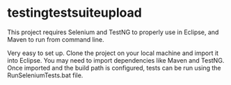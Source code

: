 # testingtestsuiteupload

This project requires Selenium and TestNG to properly use in Eclipse, and Maven to run from command line.

Very easy to set up.  Clone the project on your local machine and import it into Eclipse.  You may need to import dependencies like Maven and TestNG.  Once imported and the build path is configured, tests can be run using the RunSeleniumTests.bat file.

